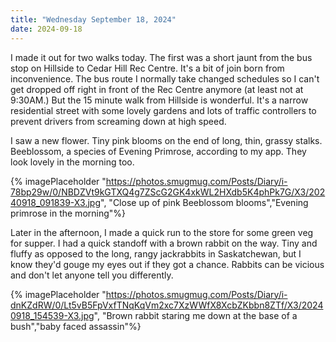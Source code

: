 ```yaml
---
title: "Wednesday September 18, 2024"
date: 2024-09-18
---
```

I made it out for two walks today.  The first was a short jaunt from the bus stop on Hillside to Cedar Hill Rec Centre.  It's a bit of join born from inconvenience.  The bus route I normally take changed schedules so I can't get dropped off right in front of the Rec Centre anymore (at least not at 9:30AM.)  But the 15 minute walk from Hillside is wonderful.  It's a narrow residential street with some lovely gardens and lots of traffic controllers to prevent drivers from screaming down at high speed.  

I saw a new flower.  Tiny pink blooms on the end of long, thin, grassy stalks.  Beeblossom, a species of Evening Primrose, according to my app.  They look lovely in the morning too.

{% imagePlaceholder "https://photos.smugmug.com/Posts/Diary/i-78bp29w/0/NBDZVt9kGTXQ4g7ZScG2GK4xkWL2HXdb5K4phPk7G/X3/20240918_091839-X3.jpg", "Close up of pink Beeblossom blooms","Evening primrose in the morning"%}

Later in the afternoon, I made a quick run to the store for some green veg for supper.  I had a quick standoff with a brown rabbit on the way.  Tiny and fluffy as opposed to the long, rangy jackrabbits in Saskatchewan, but I know they'd gouge my eyes out if they got a chance.  Rabbits can be vicious and don't let anyone tell you differently.

{% imagePlaceholder "https://photos.smugmug.com/Posts/Diary/i-dnKZdRW/0/Lt5vB5FpVxfTNqKqVm2xc7XzWWfX8XcbZKbbn8ZTf/X3/20240918_154539-X3.jpg", "Brown rabbit staring me down at the base of a bush","baby faced assassin"%}
